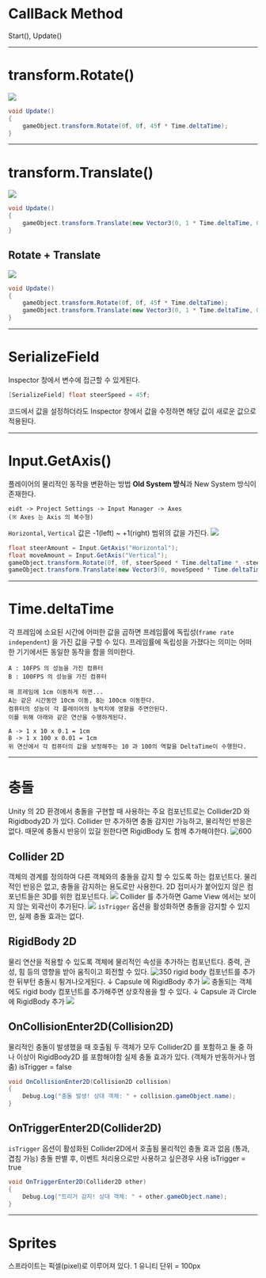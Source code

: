 # CallBack Method
Start(), Update()

---
# transform.Rotate()
![](./img/rotateCapsule.gif)
```csharp
void Update()
{
    gameObject.transform.Rotate(0f, 0f, 45f * Time.deltaTime);
}
```

---
# transform.Translate()
![](./img/capsuleMove.gif)
```csharp
void Update()
{
    gameObject.transform.Translate(new Vector3(0, 1 * Time.deltaTime, 0));
}
```
## Rotate + Translate
![](./img/capsuleMoveRotate.gif)
```csharp
void Update()
{
	gameObject.transform.Rotate(0f, 0f, 45f * Time.deltaTime);
	gameObject.transform.Translate(new Vector3(0, 1 * Time.deltaTime, 0));
}
```

---
# SerializeField
Inspector 창에서 변수에 접근할 수 있게된다.
```csharp
[SerializeField] float steerSpeed = 45f;
```
코드에서 값을 설정하더라도 Inspector 창에서 값을 수정하면 해당 값이 새로운 값으로 적용된다.

---
# Input.GetAxis()
플레이어의 물리적인 동작을 변환하는 방법
**Old System 방식**과 New System 방식이 존재한다.
```
eidt -> Project Settings -> Input Manager -> Axes 
(※ Axes 는 Axis 의 복수형)
```
`Horizontal`, `Vertical` 값은 -1(left) ~ +1(right)  범위의 값을 가진다.
![](./img/capsuleControl.gif)
```csharp
float steerAmount = Input.GetAxis("Horizontal");
float moveAmount = Input.GetAxis("Vertical");
gameObject.transform.Rotate(0f, 0f, steerSpeed * Time.deltaTime * -steerAmount);
gameObject.transform.Translate(new Vector3(0, moveSpeed * Time.deltaTime * moveAmount, 0));

```

---
# Time.deltaTime

각 프레임에 소요된 시간에 어떠한 값을 곱하면 프레임률에 독립성(`frame rate independent`) 을 가진 값을 구할 수 있다.
프레임률에 독립성을 가졌다는 의미는 어떠한 기기에서든 동일한 동작을 함을 의미한다.
```
A : 10FPS 의 성능을 가진 컴퓨터
B : 100FPS 의 성능을 가진 컴퓨터

매 프레임에 1cm 이동하게 하면...
A는 같은 시간동안 10cm 이동, B는 100cm 이동한다.
컴퓨터의 성능이 각 플레이어의 능력치에 영향을 주면안된다.
이를 위해 아래와 같은 연산을 수행하게된다.

A -> 1 x 10 x 0.1 = 1cm
B -> 1 x 100 x 0.01 = 1cm
위 연산에서 각 컴퓨터의 값을 보정해주는 10 과 100의 역할을 DeltaTime이 수행한다.
```

---
# 충돌
Unity 의 2D 환경에서 충돌을 구현할 때 사용하는 주요 컴포넌트로는 Collider2D 와 Rigidbody2D 가 있다.
Collider 만 추가하면 충돌 감지만 가능하고, 물리적인 반응은 없다. 때문에 충돌시 반응이 있길 원한다면 RigidBody 도 함께 추가해야한다.
![600](./img/Pasted%20image%2020250515112118.png)
##  Collider 2D
객체의 경계를 정의하여 다른 객체와의 충돌을 감지 할 수 있도록 하는 컴포넌트다.
물리적인 반응은 없고, 충돌을 감지하는 용도로만 사용한다.
2D 접미사가 붙어있지 않은 컴포넌트들은 3D를 위한 컴포넌트다.
![](./img/Pasted%20image%2020250515095139.png)
Collider 를 추가하면 Game View 에서는 보이지 않는 외곽선이 추가된다.
![](./img/Pasted%20image%2020250515100117.png)
`isTrigger` 옵션을 활성화하면 충돌을 감지할 수 있지만, 실제 충돌 효과는 없다.
## RigidBody 2D
물리 연산을 적용할 수 있도록 객체에 물리적인 속성을 추가하는 컴포넌트다.
중력, 관성, 힘 등의 영향을 받아 움직이고 회전할 수 있다.
![350](./img/Pasted%20image%2020250515102358.png)
rigid body 컴포넌트를 추가한 뒤부턴 충돌시 튕겨나오게된다.
↓ Capsule 에 RigidBody 추가
![](./img/capsuleCollision.gif)
충돌되는 객체에도 rigid body 컴포넌트를 추가해주면 상호작용을 할 수 있다.
↓ Capsule 과 Circle 에 RigidBody 추가
![](./img/capsuleCollision2.gif)
## OnCollisionEnter2D(Collision2D)
물리적인 충돌이 발생했을 때 호출됨
두 객체가 모두 Collider2D 를 포함하고 둘 중 하나 이상이 RigidBody2D 를 포함해야함
실제 충돌 효과가 있다. (객체가 반동하거나 멈춤)
isTrigger = false
```csharp
void OnCollisionEnter2D(Collision2D collision)
{
    Debug.Log("충돌 발생! 상대 객체: " + collision.gameObject.name);
}
```

## OnTriggerEnter2D(Collider2D)
`isTrigger` 옵션이 활성화된 Collider2D에서 호출됨
물리적인 충돌 효과 없음 (통과, 겹침 가능)
충돌 판별 후, 이벤트 처리용으로만 사용하고 싶은경우 사용
isTrigger = true
```csharp
void OnTriggerEnter2D(Collider2D other)
{
    Debug.Log("트리거 감지! 상대 객체: " + other.gameObject.name);
}
```

---
# Sprites
스프라이트는 픽셀(pixel)로 이루어져 있다.
1 유니티 단위 = 100px 

